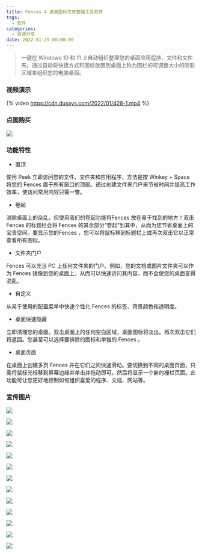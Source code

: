 ```yaml
---
title: Fences 4 桌面图标文件整理工具软件
tags:
  - 软件
categories:
  - 资源分享
date: 2022-01-29 00:00:00
---
```


> 一键在 Windows 10 和 11 上自动组织整理您的桌面应用程序、文件和文件夹。通过自动将快捷方式和图标放置到桌面上称为围栏的可调整大小的阴影区域来组织您的电脑桌面。

<!-- more -->

### 视频演示

{% video https://cdn.dusays.com/2022/01/428-1.mp4 %}

### 点图购买

[![](https://cdn.dusays.com/2022/01/428-1.png)](https://r-g.io/BHDH33)

### 功能特性

* 置顶

使用 Peek 立即访问您的文件、文件夹和应用程序，方法是按 Winkey + Space 将您的 Fences 置于所有窗口的顶部。通过创建文件夹门户来节省时间并提高工作效率，使访问常用内容只需一瞥。

* 卷起

消除桌面上的杂乱，但使用我们的卷起功能将Fences 放在易于找到的地方！双击 Fences 的标题栏会将 Fences 的其余部分“卷起”到其中，从而为您节省桌面上的宝贵空间。要显示您的Fences ，您可以将鼠标移到标题栏上或再次双击它以正常查看所有图标。

* 文件夹门户

Fences 可以充当 PC 上任何文件夹的门户。例如，您的文档或图片文件夹可以作为 Fences 镜像到您的桌面上，从而可以快速访问其内容，而不会使您的桌面变得混乱。

* 自定义

从易于使用的配置菜单中快速个性化 Fences 的标签、背景颜色和透明度。

* 桌面快速隐藏

立即清理您的桌面。双击桌面上的任何空白区域，桌面图标将淡出。再次双击它们将返回。您甚至可以选择要排除的图标和单独的 Fences 。

* 桌面页面

在桌面上创建多页 Fences 并在它们之间快速滑动。要切换到不同的桌面页面，只需将鼠标光标移到屏幕边缘并单击并拖动即可。然后将显示一个新的栅栏页面。此功能可让您更好地控制如何组织喜爱的程序、文档、网站等。

### 宣传图片

![](https://cdn.dusays.com/2022/01/428-2.png)

![](https://cdn.dusays.com/2022/01/428-3.png)

![](https://cdn.dusays.com/2022/01/428-4.png)

![](https://cdn.dusays.com/2022/01/428-5.png)

![](https://cdn.dusays.com/2022/01/428-6.png)

![](https://cdn.dusays.com/2022/01/428-7.png)

![](https://cdn.dusays.com/2022/01/428-8.png)

![](https://cdn.dusays.com/2022/01/428-9.png)

![](https://cdn.dusays.com/2022/01/428-10.png)

![](https://cdn.dusays.com/2022/01/428-11.png)

![](https://cdn.dusays.com/2022/01/428-12.png)

![](https://cdn.dusays.com/2022/01/428-13.png)

![](https://cdn.dusays.com/2022/01/428-14.png)
